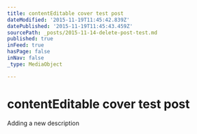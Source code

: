 ```yaml
---
title: contentEditable cover test post
dateModified: '2015-11-19T11:45:42.839Z'
datePublished: '2015-11-19T11:45:43.459Z'
sourcePath: _posts/2015-11-14-delete-post-test.md
published: true
inFeed: true
hasPage: false
inNav: false
_type: MediaObject

---
```

# contentEditable cover test post

Adding a new description